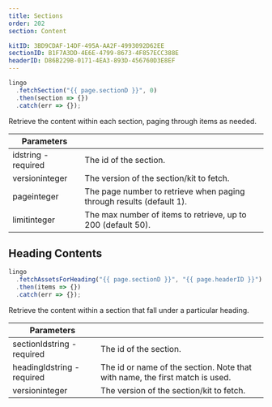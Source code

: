 ```yaml
---
title: Sections
order: 202
section: Content

kitID: 3BD9CDAF-14DF-495A-AA2F-4993092D62EE
sectionID: B1F7A3DD-4E6E-4799-8673-4F857ECC388E
headerID: D86B229B-0171-4EA3-893D-456760D3E8EF
---
```


```js
lingo
  .fetchSection("{{ page.sectionD }}", 0)
  .then(section => {})
  .catch(err => {});
```

Retrieve the content within each section, paging through items as needed.

| Parameters                                        |                                                                      |
| ------------------------------------------------- | -------------------------------------------------------------------- |
| id<span class="arg-type">string - required</span> | The id of the section.                                               |
| version<span class="arg-type">integer</span>      | The version of the section/kit to fetch.                             |
| page<span class="arg-type">integer</span>         | The page number to retrieve when paging through results (default 1). |
| limit<span class="arg-type">integer</span>        | The max number of items to retrieve, up to 200 (default 50).         |

## Heading Contents

```js
lingo
  .fetchAssetsForHeading("{{ page.sectionD }}", "{{ page.headerID }}")
  .then(items => {})
  .catch(err => {});
```

Retrieve the content within a section that fall under a particular heading.

| Parameters                                               |                                                                              |
| -------------------------------------------------------- | ---------------------------------------------------------------------------- |
| sectionId<span class="arg-type">string - required</span> | The id of the section.                                                       |
| headingId<span class="arg-type">string - required</span> | The id or name of the section. Note that with name, the first match is used. |
| version<span class="arg-type">integer</span>             | The version of the section/kit to fetch.                                     |
